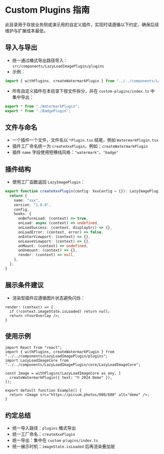 # Custom Plugins 指南

此目录用于存放业务侧或演示用的自定义插件，实现时请遵循以下约定，确保后续维护与扩展成本最低。

## 导入与导出

- 统一通过桶式导出路径导入：`src/components/LazyLoadImagePlugin/plugins`
- 示例：

```ts
import { withPlugins, createWatermarkPlugin } from "../../components/LazyLoadImagePlugin/plugins";
```

- 所有自定义插件在本目录下按文件拆分，并在 `custom-plugins/index.ts` 中集中导出：

```ts
export * from "./WatermarkPlugin";
export * from "./BadgePlugin";
```

## 文件与命名

- 一个插件一个文件，文件名以 `*Plugin.tsx` 结尾，例如 `WatermarkPlugin.tsx`
- 插件工厂命名统一为 `createXxxPlugin`，例如：`createWatermarkPlugin`
- 插件 `name` 字段使用短横线风格：`"watermark"`、`"badge"`

## 插件结构

- 使用工厂函数返回 `LazyImagePlugin`：

```ts
export function createXxxPlugin(config: XxxConfig = {}): LazyImagePlugin {
  return {
    name: "xxx",
    version: "1.0.0",
    config,
    hooks: {
      onBeforeLoad: (context) => true,
      onLoad: async (context) => undefined,
      onLoadSuccess: (context, displaySrc) => {},
      onLoadError: (context, error) => false,
      onEnterViewport: (context) => {},
      onLeaveViewport: (context) => {},
      onMount: (context) => undefined,
      onUnmount: (context) => {},
      render: (context) => null,
    },
  };
}
```

## 展示条件建议

- 渲染型插件应遵循图片状态避免闪烁：

```tsx
render: (context) => {
  if (!context.imageState.isLoaded) return null;
  return <YourOverlay />;
}
```

## 使用示例

```tsx
import React from "react";
import { withPlugins, createWatermarkPlugin } from "../../components/LazyLoadImagePlugin/plugins";
import LazyLoadImageCore from "../../components/LazyLoadImagePlugin/core/LazyLoadImageCore";

const Image = withPlugins(LazyLoadImageCore as any, [
  createWatermarkPlugin({ text: "© 2024 Demo" }),
]);

export default function Example() {
  return <Image src="https://picsum.photos/800/600" alt="demo" />;
}
```

## 约定总结

- 统一导入路径：`plugins` 桶式导出
- 统一工厂命名：`createXxxPlugin`
- 统一导出：集中在 `custom-plugins/index.ts`
- 统一展示时机：`imageState.isLoaded` 后再渲染叠加层